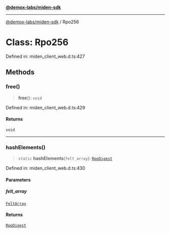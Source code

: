[**@demox-labs/miden-sdk**](../README.md)

***

[@demox-labs/miden-sdk](../README.md) / Rpo256

# Class: Rpo256

Defined in: miden\_client\_web.d.ts:427

## Methods

### free()

> **free**(): `void`

Defined in: miden\_client\_web.d.ts:429

#### Returns

`void`

***

### hashElements()

> `static` **hashElements**(`felt_array`): [`RpoDigest`](RpoDigest.md)

Defined in: miden\_client\_web.d.ts:430

#### Parameters

##### felt\_array

[`FeltArray`](FeltArray.md)

#### Returns

[`RpoDigest`](RpoDigest.md)
